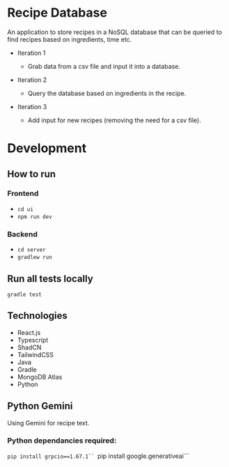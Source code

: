 # Recipe Database
An application to store recipes in a NoSQL database that can be queried to find recipes based on ingredients, time etc. 

- Iteration 1
    -   Grab data from a csv file and input it into a database.

- Iteration 2 
    - Query the database based on ingredients in the recipe. 
    
- Iteration 3 
    - Add input for new recipes (removing the need for a csv file).

# Development
## How to run

### Frontend

- ```cd ui```
- ```npm run dev```

### Backend

- ```cd server```
- ```gradlew run```

## Run all tests locally

``` gradle test ```

## Technologies

* React.js
* Typescript
* ShadCN
* TailwindCSS
* Java
* Gradle
* MongoDB Atlas
* Python

## Python Gemini

Using Gemini for recipe text.

### Python dependancies required:

```pip install grpcio==1.67.1``
```pip install google.generativeai```
